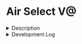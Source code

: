 # Air Select V@

<details><summary>Description</summary>
<p>  

A Recreation of the air select project with better graphics

</p>
</details>
<details><summary>Development Log</summary>
<p>

11/11/22
- get boilerplate added
- integrate handsfree js
- get cursor working

11/14/22
- implement "pinch click"

Backlog
- center cursor 'trackpad'
- create a pinchable button
- find types for handdata

</p>
</details>